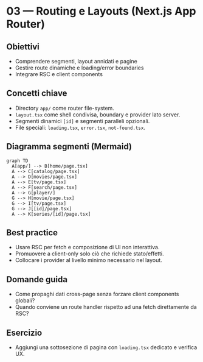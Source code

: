 # 03 — Routing e Layouts (Next.js App Router)

## Obiettivi
- Comprendere segmenti, layout annidati e pagine
- Gestire route dinamiche e loading/error boundaries
- Integrare RSC e client components

## Concetti chiave
- Directory `app/` come router file-system.
- `layout.tsx` come shell condivisa, boundary e provider lato server.
- Segmenti dinamici `[id]` e segmenti paralleli opzionali.
- File speciali: `loading.tsx`, `error.tsx`, `not-found.tsx`.

## Diagramma segmenti (Mermaid)
```mermaid
graph TD
  A[app/] --> B[home/page.tsx]
  A --> C[catalog/page.tsx]
  A --> D[movies/page.tsx]
  A --> E[tv/page.tsx]
  A --> F[search/page.tsx]
  A --> G[player/]
  G --> H[movie/page.tsx]
  G --> I[tv/page.tsx]
  G --> J[[id]/page.tsx]
  A --> K[series/[id]/page.tsx]
```

## Best practice
- Usare RSC per fetch e composizione di UI non interattiva.
- Promuovere a client-only solo ciò che richiede stato/effetti.
- Collocare i provider al livello minimo necessario nel layout.

## Domande guida
- Come propaghi dati cross-page senza forzare client components globali?
- Quando conviene un route handler rispetto ad una fetch direttamente da RSC?

## Esercizio
- Aggiungi una sottosezione di pagina con `loading.tsx` dedicato e verifica UX.
